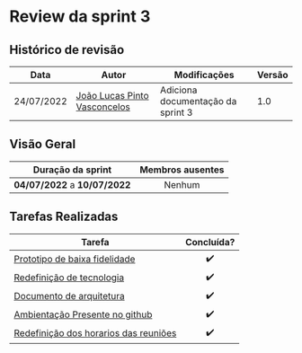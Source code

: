 # Review da sprint 3

## Histórico de revisão

| Data       | Autor                                        | Modificações                      | Versão |
| ---------- | -------------------------------------------- | --------------------------------- | ------ |
| 24/07/2022 | [João Lucas Pinto Vasconcelos](https://github.com/HacKairos) | Adiciona documentação da sprint 3 | 1.0    |

## Visão Geral

|        Duração da sprint        |  Membros ausentes |
| :-----------------------------: |  :--------------: |
| **04/07/2022** a **10/07/2022** |      Nenhum      |

## Tarefas Realizadas

| Tarefa | Concluída? |
| ------ | :--------: |
| [Prototipo de baixa fidelidade](https://github.com/fga-eps-mds/Cebraspe-Tracker/issues/12) | :heavy_check_mark: |
| [Redefinição de tecnologia](https://github.com/fga-eps-mds/Cebraspe-Tracker/issues/13) | :heavy_check_mark: |
| [Documento de arquitetura](https://github.com/fga-eps-mds/Cebraspe-Tracker/issues/14) | :heavy_check_mark: |
| [Ambientação Presente no github](https://github.com/fga-eps-mds/Cebraspe-Tracker/issues/15) | :heavy_check_mark: |
| [Redefinição dos horarios das reuniões](https://github.com/fga-eps-mds/Cebraspe-Tracker/issues/16) | :heavy_check_mark: |
